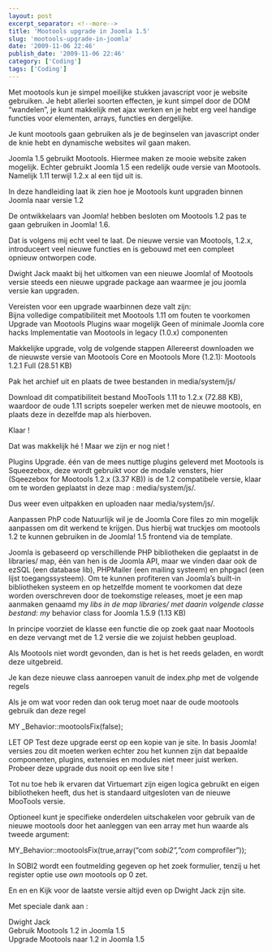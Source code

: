```yaml
---
layout: post
excerpt_separator: <!--more-->
title: 'Mootools upgrade in Joomla 1.5'
slug: 'mootools-upgrade-in-joomla'
date: '2009-11-06 22:46'
publish_date: '2009-11-06 22:46'
category: ['Coding']
tags: ['Coding']
---
```

Met mootools kun je simpel moeilijke stukken javascript voor je website
gebruiken. Je hebt allerlei soorten effecten, je kunt simpel door de DOM
“wandelen”, je kunt makkelijk met ajax werken en je hebt erg veel handige
functies voor elementen, arrays, functies en dergelijke.  
  
Je kunt mootools gaan gebruiken als je de beginselen van javascript onder de
knie hebt en dynamische websites wil gaan maken.  
  
Joomla 1.5 gebruikt Mootools. Hiermee maken ze mooie website zaken mogelijk.
Echter gebruikt Joomla 1.5 een redelijk oude versie van Mootools. Namelijk
1.11 terwijl 1.2.x al een tijd uit is.  
  
In deze handleiding laat ik zien hoe je Mootools kunt upgraden binnen Joomla
naar versie 1.2  
  
De ontwikkelaars van Joomla! hebben besloten om Mootools 1.2 pas te gaan
gebruiken in Joomla! 1.6.  
  
Dat is volgens mij echt veel te laat. De nieuwe versie van Mootools, 1.2.x,
introduceert veel nieuwe functies en is gebouwd met een compleet opnieuw
ontworpen code.  
  
Dwight Jack maakt bij het uitkomen van een nieuwe Joomla! of Mootools versie
steeds een nieuwe upgrade package aan waarmee je jou joomla versie kan
upgraden.  
  
Vereisten voor een upgrade waarbinnen deze valt zijn:  
Bijna volledige compatibiliteit met Mootools 1.11 om fouten te voorkomen
Upgrade van Mootools Plugins waar mogelijk Geen of minimale Joomla core hacks
Implementatie van Mootools in legacy (1.0.x) componenten  
  
Makkelijke upgrade, volg de volgende stappen Allereerst downloaden we de
nieuwste versie van Mootools Core en Mootools More (1.2.1): Mootools 1.2.1
Full (28.51 KB)  
  
Pak het archief uit en plaats de twee bestanden in media/system/js/  
  
Download dit compatibiliteit bestand MooTools 1.11 to 1.2.x (72.88 KB),
waardoor de oude 1.11 scripts soepeler werken met de nieuwe mootools, en
plaats deze in dezelfde map als hierboven.  
  
Klaar !  
  
Dat was makkelijk hé ! Maar we zijn er nog niet !  
  
Plugins Upgrade. één van de mees nuttige plugins geleverd met Mootools is
Squeezebox, deze wordt gebruikt voor de modale vensters, hier (Sqeezebox for
Mootools 1.2.x (3.37 KB)) is de 1.2 compatibele versie, klaar om te worden
geplaatst in deze map : media/system/js/.  
  
Dus weer even uitpakken en uploaden naar media/system/js/.  
  
Aanpassen PhP code Natuurlijk wil je de Joomla Core files zo min mogelijk
aanpassen om dit werkend te krijgen. Dus hierbij wat truckjes om mootools 1.2
te kunnen gebruiken in de Joomla! 1.5 frontend via de template.  
  
Joomla is gebaseerd op verschillende PHP bibliotheken die geplaatst in de
libraries/ map, één van hen is de Joomla API, maar we vinden daar ook de ezSQL
(een database lib), PHPMailer (een mailing systeem) en phpgacl (een lijst
toegangssysteem). Om te kunnen profiteren van Joomla’s built-in bibliotheken
systeem en op hetzelfde moment te voorkomen dat deze worden overschreven door
de toekomstige releases, moet je een map aanmaken genaamd my _libs in de map
libraries/ met daarin volgende classe bestand: my_ behavior class for Joomla
1.5.9 (1.13 KB)  
  
In principe voorziet de klasse een functie die op zoek gaat naar Mootools en
deze vervangt met de 1.2 versie die we zojuist hebben geupload.  
  
Als Mootools niet wordt gevonden, dan is het is het reeds geladen, en wordt
deze uitgebreid.  
  
Je kan deze nieuwe class aanroepen vanuit de index.php met de volgende regels  
  
  
  
Als je om wat voor reden dan ook terug moet naar de oude mootools gebruik dan
deze regel  
  
MY _Behavior::mootoolsFix(false);  
  
LET OP Test deze upgrade eerst op een kopie van je site. In basis Joomla!
versies zou dit moeten werken echter zou het kunnen zijn dat bepaalde
componenten, plugins, extensies en modules niet meer juist werken. Probeer
deze upgrade dus nooit op een live site !  
  
Tot nu toe heb ik ervaren dat Virtuemart zijn eigen logica gebruikt en eigen
bibliotheken heeft, dus het is standaard uitgesloten van de nieuwe MooTools
versie.  
  
Optioneel kunt je specifieke onderdelen uitschakelen voor gebruik van de
nieuwe mootools door het aanleggen van een array met hun waarde als tweede
argument:  
  
MY_Behavior::mootoolsFix(true,array(“com _sobi2”,”com_ comprofiler”));  
  
In SOBI2 wordt een foutmelding gegeven op het zoek formulier, tenzij u het
register optie use _own_ mootools op 0 zet.  
  
En en en Kijk voor de laatste versie altijd even op Dwight Jack zijn site.  
  
Met speciale dank aan :  
  
Dwight Jack  
Gebruik Mootools 1.2 in Joomla 1.5  
Upgrade Mootools naar 1.2 in Joomla 1.5

